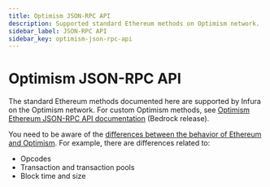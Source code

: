 ```yaml
---
title: Optimism JSON-RPC API
description: Supported standard Ethereum methods on Optimism network.
sidebar_label: JSON-RPC API
sidebar_key: optimism-json-rpc-api
---
```


# Optimism JSON-RPC API

The standard Ethereum methods documented here are supported by Infura on the Optimism network. For custom Optimism
methods, see [Optimism Ethereum JSON-RPC API documentation](https://docs.optimism.io/builders/node-operators/json-rpc) (Bedrock release).

You need to be aware of the [differences between the behavior of Ethereum and Optimism](https://docs.optimism.io/chain/differences). For example, there are differences related to:

- Opcodes
- Transaction and transaction pools
- Block time and size
